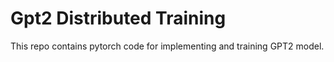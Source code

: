 # Gpt2 Distributed Training
This repo contains pytorch code for implementing and training GPT2 model. 